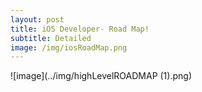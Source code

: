 ```yaml
---
layout: post
title: iOS Developer- Road Map!
subtitle: Detailed
image: /img/iosRoadMap.png
---
```

![image](../img/highLevelROADMAP (1).png)




 



 













